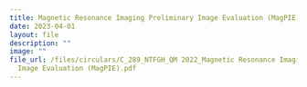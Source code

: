```yaml
---
title: Magnetic Resonance Imaging Preliminary Image Evaluation (MagPIE)
date: 2023-04-01
layout: file
description: ""
image: ""
file_url: /files/circulars/C_289_NTFGH_QM 2022_Magnetic Resonance Imaging Preliminary
  Image Evaluation (MagPIE).pdf
---
```

